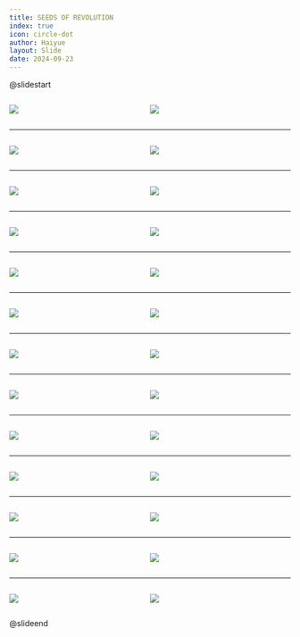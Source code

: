 ```yaml
---
title: SEEDS OF REVOLUTION
index: true
icon: circle-dot
author: Haiyue
layout: Slide
date: 2024-09-23
---
```

 
@slidestart

<div style="display:flex">
<div style="flex:1">

![](/reading/english/Level-Z/SEEDS%20OF%20REVOLUTION/001.webp)
</div>
<div style="flex:1">

![](/reading/english/Level-Z/SEEDS%20OF%20REVOLUTION/002.webp)
</div>
</div>

---

<div style="display:flex">
<div style="flex:1">

![](/reading/english/Level-Z/SEEDS%20OF%20REVOLUTION/003.webp)
</div>
<div style="flex:1">

![](/reading/english/Level-Z/SEEDS%20OF%20REVOLUTION/004.webp)
</div>
</div>

---

<div style="display:flex">
<div style="flex:1">

![](/reading/english/Level-Z/SEEDS%20OF%20REVOLUTION/005.webp)
</div>
<div style="flex:1">

![](/reading/english/Level-Z/SEEDS%20OF%20REVOLUTION/006.webp)
</div>
</div>

---

<div style="display:flex">
<div style="flex:1">

![](/reading/english/Level-Z/SEEDS%20OF%20REVOLUTION/007.webp)
</div>
<div style="flex:1">

![](/reading/english/Level-Z/SEEDS%20OF%20REVOLUTION/008.webp)
</div>
</div>

---

<div style="display:flex">
<div style="flex:1">

![](/reading/english/Level-Z/SEEDS%20OF%20REVOLUTION/009.webp)
</div>
<div style="flex:1">

![](/reading/english/Level-Z/SEEDS%20OF%20REVOLUTION/010.webp)
</div>
</div>

---

<div style="display:flex">
<div style="flex:1">

![](/reading/english/Level-Z/SEEDS%20OF%20REVOLUTION/011.webp)
</div>
<div style="flex:1">

![](/reading/english/Level-Z/SEEDS%20OF%20REVOLUTION/012.webp)
</div>
</div>

---

<div style="display:flex">
<div style="flex:1">

![](/reading/english/Level-Z/SEEDS%20OF%20REVOLUTION/013.webp)
</div>
<div style="flex:1">

![](/reading/english/Level-Z/SEEDS%20OF%20REVOLUTION/014.webp)
</div>
</div>

---

<div style="display:flex">
<div style="flex:1">

![](/reading/english/Level-Z/SEEDS%20OF%20REVOLUTION/015.webp)
</div>
<div style="flex:1">

![](/reading/english/Level-Z/SEEDS%20OF%20REVOLUTION/016.webp)
</div>
</div>

---

<div style="display:flex">
<div style="flex:1">

![](/reading/english/Level-Z/SEEDS%20OF%20REVOLUTION/017.webp)
</div>
<div style="flex:1">

![](/reading/english/Level-Z/SEEDS%20OF%20REVOLUTION/018.webp)
</div>
</div>

---

<div style="display:flex">
<div style="flex:1">

![](/reading/english/Level-Z/SEEDS%20OF%20REVOLUTION/019.webp)
</div>
<div style="flex:1">

![](/reading/english/Level-Z/SEEDS%20OF%20REVOLUTION/020.webp)
</div>
</div>

---

<div style="display:flex">
<div style="flex:1">

![](/reading/english/Level-Z/SEEDS%20OF%20REVOLUTION/021.webp)
</div>
<div style="flex:1">

![](/reading/english/Level-Z/SEEDS%20OF%20REVOLUTION/022.webp)
</div>
</div>

---

<div style="display:flex">
<div style="flex:1">

![](/reading/english/Level-Z/SEEDS%20OF%20REVOLUTION/023.webp)
</div>
<div style="flex:1">

![](/reading/english/Level-Z/SEEDS%20OF%20REVOLUTION/024.webp)
</div>
</div>

---

<div style="display:flex">
<div style="flex:1">

![](/reading/english/Level-Z/SEEDS%20OF%20REVOLUTION/025.webp)
</div>
<div style="flex:1">

![](/reading/english/Level-Z/SEEDS%20OF%20REVOLUTION/026.webp)
</div>
</div>

@slideend